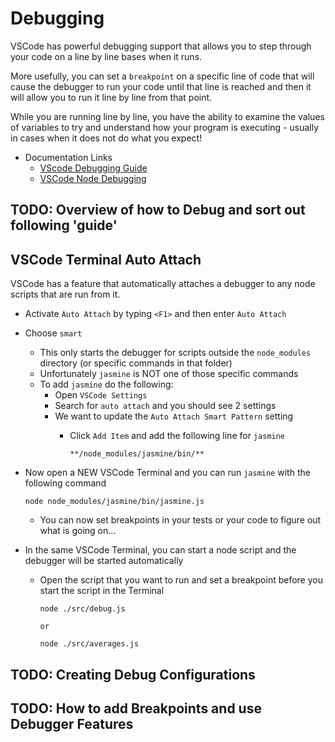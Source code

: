 # Debugging

VSCode has powerful debugging support that allows you to step through your code on a line by line bases when it runs.

More usefully, you can set a `breakpoint` on a specific line of code that will cause the debugger to run your code until that line is reached and then it will allow you to run it line by line from that point.

While you are running line by line, you have the ability to examine the values of variables to try and understand how your program is executing - usually in cases when it does not do what you expect!

- Documentation Links
  - [VScode Debugging Guide](https://code.visualstudio.com/docs/editor/debugging)
  - [VSCode Node Debugging](https://code.visualstudio.com/docs/nodejs/nodejs-debugging)

## TODO: Overview of how to Debug and sort out following 'guide'

## VSCode Terminal Auto Attach

VSCode has a feature that automatically attaches a debugger to any node scripts that are run from it.

- Activate `Auto Attach` by typing `<F1>` and then enter `Auto Attach`
- Choose `smart`
  - This only starts the debugger for scripts outside the `node_modules` directory (or specific commands in that folder)
  - Unfortunately `jasmine` is NOT one of those specific commands
  - To add `jasmine` do the following:
    - Open `VSCode Settings`
    - Search for `auto attach` and you should see 2 settings
    - We want to update the `Auto Attach Smart Pattern` setting
      - Click `Add Item` and add the following line for `jasmine`

         ```text
         **/node_modules/jasmine/bin/**
         ```

- Now open a NEW VSCode Terminal and you can run `jasmine` with the following command

    ```text
    node node_modules/jasmine/bin/jasmine.js
    ```

  - You can now set breakpoints in your tests or your code to figure out what is going on...

- In the same VSCode Terminal, you can start a node script and the debugger will be started automatically
  - Open the script that you want to run and set a breakpoint before you start the script in the Terminal

    ```text
    node ./src/debug.js

    or

    node ./src/averages.js
    ```

## TODO: Creating Debug Configurations

## TODO: How to add Breakpoints and use Debugger Features
